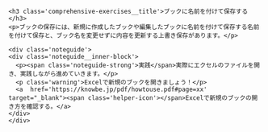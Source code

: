```custom-contents<h3 class='comprehensive-exercises__title'>ブックに名前を付けて保存する</h3>
<p>ブックの保存には、新規に作成したブックや編集したブックに名前を付けて保存する名前を付けて保存と、ブック名を変更せずに内容を更新する上書き保存があります。</p><div class='noteguide'><div class='noteguide__inner-block'>  <p><span class='noteguide-strong'>実践</span>実際にエクセルのファイルを開き、実践しながら進めていきます。</p>  <p class='warning'>Excelで新規のブックを開きましょう！</p>  <a  href='https://knowbe.jp/pdf/howtouse.pdf#page=xx' target="_blank"><span class='helper-icon'></span>Excelで新規のブックの開き方を確認する。</a></div></div>```
